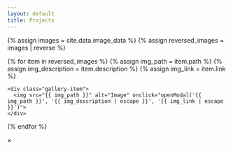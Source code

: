 ```yaml
---
layout: default
title: Projects
---
```


<div class="gallery-container">
  {% assign images = site.data.image_data %}
  {% assign reversed_images = images | reverse %}

  {% for item in reversed_images %}
    {% assign img_path = item.path %}
    {% assign img_description = item.description %}
    {% assign img_link = item.link %}

    <div class="gallery-item">
      <img src="{{ img_path }}" alt="Image" onclick="openModal('{{ img_path }}', '{{ img_description | escape }}', '{{ img_link | escape }}')">
    </div>
  {% endfor %}
</div>

<!-- Fullscreen Modal -->
<div id="imageModal">
  <span onclick="closeModal()" id="closeModal">&times;</span>
  <div id="modalContent">
    <img id="modalImage">
    <div id="modalDescription"></div>
    <div id="modalLink"></div>
  </div>
</div>

<script>
function openModal(src, desc, link) {
    var modal = document.getElementById("imageModal");
    var modalImg = document.getElementById("modalImage");
    var modalDesc = document.getElementById("modalDescription");
    var modalLink = document.getElementById("modalLink");

    modal.style.display = "block";
    modalImg.src = src;
    modalDesc.textContent = desc || "No description available.";
    modalLink.innerHTML = link || ""; // Use innerHTML to allow HTML content

    // Disable scrolling by adding a class to the body
    document.body.classList.add('no-scroll');
}

function closeModal() {
    var modal = document.getElementById("imageModal");
    modal.style.display = "none";
    
    // Re-enable scrolling by removing the class from the body
    document.body.classList.remove('no-scroll');
}

// Close the modal when clicking outside the image
document.getElementById("imageModal").addEventListener('click', function(event) {
    if (event.target === this) {
        closeModal();
    }
});
</script>

